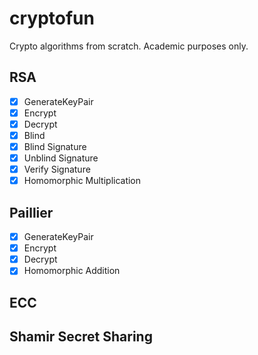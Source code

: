 # cryptofun

Crypto algorithms from scratch. Academic purposes only.


## RSA
- [x] GenerateKeyPair
- [x] Encrypt
- [x] Decrypt
- [x] Blind
- [x] Blind Signature
- [x] Unblind Signature
- [x] Verify Signature
- [x] Homomorphic Multiplication

## Paillier
- [x] GenerateKeyPair
- [x] Encrypt
- [x] Decrypt
- [x] Homomorphic Addition

## ECC
## Shamir Secret Sharing
